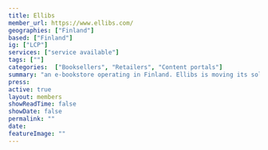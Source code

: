 ```yaml
---
title: Ellibs
member_url: https://www.ellibs.com/
geographies: ["Finland"]
based: ["Finland"]
ig: ["LCP"] 
services: ["service available"] 
tags: [""]
categories:  ["Booksellers", "Retailers", "Content portals"] 
summary: "an e-bookstore operating in Finland. Ellibs is moving its solution to LCP."
press:
active: true
layout: members
showReadTime: false
showDate: false
permalink: ""
date: 
featureImage: ""
---
```

